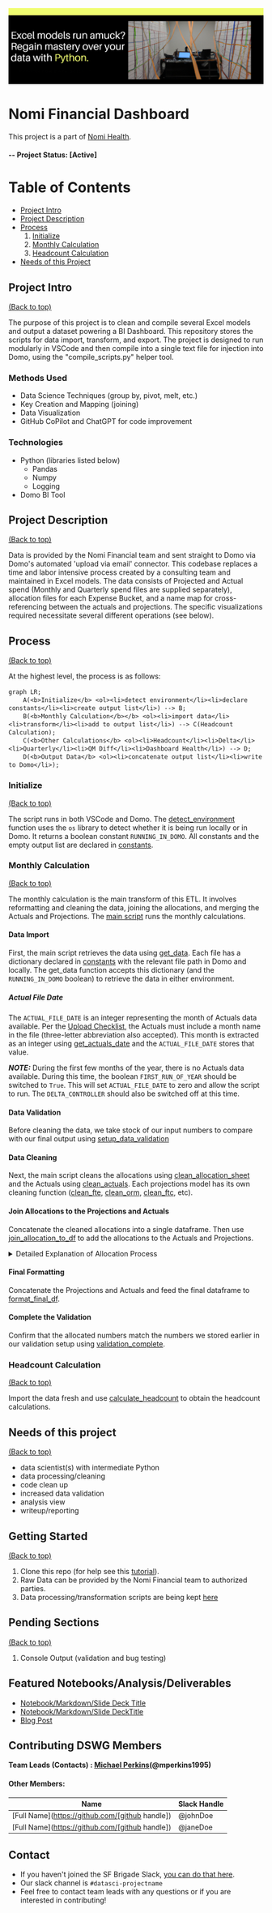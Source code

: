 ![Header](https://github.com/michaperki/Nomi-Financial-Dashboard/blob/main/header.PNG)
# Nomi Financial Dashboard
This project is a part of [Nomi Health](https://nomihealth.com/g).

#### -- Project Status: [Active]

# Table of Contents
- [Project Intro](#project-intro)
- [Project Description](#project-description)
- [Process](#process)
  1. [Initialize](#initialize)
  2. [Monthly Calculation](#monthly-calculation)
  3. [Headcount Calculation](#headcount-calculation)
- [Needs of this Project](#needs-of-this-project)


## Project Intro
[(Back to top)](#table-of-contents)

The purpose of this project is to clean and compile several Excel models and output a dataset powering a BI Dashboard. This repository stores the scripts for data import, transform, and export. The project is designed to run modularly in VSCode and then compile into a single text file for injection into Domo, using the "compile_scripts.py" helper tool.

### Methods Used
* Data Science Techniques (group by, pivot, melt, etc.)
* Key Creation and Mapping (joining)
* Data Visualization
* GitHub CoPilot and ChatGPT for code improvement

### Technologies
* Python (libraries listed below)
  * Pandas
  * Numpy
  * Logging
* Domo BI Tool

## Project Description
[(Back to top)](#table-of-contents)

Data is provided by the Nomi Financial team and sent straight to Domo via Domo's automated 'upload via email' connector. This codebase replaces a time and labor intensive process created by a consulting team and maintained in Excel models. The data consists of Projected and Actual spend (Monthly and Quarterly spend files are supplied separately), allocation files for each Expense Bucket, and a name map for cross-referencing between the actuals and projections. The specific visualizations required necessitate several different operations (see below).

## Process
[(Back to top)](#table-of-contents)

At the highest level, the process is as follows:
```mermaid
graph LR;
    A(<b>Initialize</b> <ol><li>detect environment</li><li>declare constants</li><li>create output list</li>) --> B;
    B(<b>Monthly Calculation</b></b> <ol><li>import data</li><li>transform</li><li>add to output list</li>) --> C(Headcount Calculation);
    C(<b>Other Calculations</b> <ol><li>Headcount</li><li>Delta</li><li>Quarterly</li><li>QM Diff</li><li>Dashboard Health</li>) --> D;
    D(<b>Output Data</b> <ol><li>concatenate output list</li><li>write to Domo</li>);

```
### Initialize
[(Back to top)](#table-of-contents)

The script runs in both VSCode and Domo. The [detect_environment](https://github.com/michaperki/Nomi-Financial-Dashboard/blob/main/scripts/detect_environment.py) function uses the ```os``` library to detect whether it is being run locally or in Domo. It returns a boolean constant ```RUNNING_IN_DOMO```.
All constants and the empty output list are declared in [constants](https://github.com/michaperki/Nomi-Financial-Dashboard/blob/main/scripts/constants.py).

### Monthly Calculation
[(Back to top)](#table-of-contents)

The monthly calculation is the main transform of this ETL. It involves reformatting and cleaning the data, joining the allocations, and merging the Actuals and Projections.
The [main script](https://github.com/michaperki/Nomi-Financial-Dashboard/blob/main/scripts/_main_.py) runs the monthly calculations. 

#### Data Import
First, the main script retrieves the data using [get_data](https://github.com/michaperki/Nomi-Financial-Dashboard/blob/main/scripts/get_data.py). Each file has a dictionary declared in [constants](https://github.com/michaperki/Nomi-Financial-Dashboard/blob/main/scripts/constants.py) with the relevant file path in Domo and locally. The get_data function accepts this dictionary (and the ```RUNNING_IN_DOMO``` boolean) to retrieve the data in either environment.

##### Actual File Date
The ```ACTUAL_FILE_DATE``` is an integer representing the month of Actuals data available. Per the [Upload Checklist](https://nomihealth.atlassian.net/wiki/spaces/~6268326934b9b700687acfc6/pages/1906639311/Upload+Checklist), the Actuals must include a month name in the file (three-letter abbreviation also accepted). This month is extracted as an integer using [get_actuals_date](https://github.com/michaperki/Nomi-Financial-Dashboard/blob/main/scripts/get_actuals_date.py) and the ```ACTUAL_FILE_DATE``` stores that value.

**_NOTE:_**  During the first few months of the year, there is no Actuals data available. During this time, the boolean ```FIRST_RUN_OF_YEAR``` should be switched to ```True```. This will set ```ACTUAL_FILE_DATE``` to zero and allow the script to run. The ```DELTA_CONTROLLER``` should also be switched off at this time.

#### Data Validation
Before cleaning the data, we take stock of our input numbers to compare with our final output using [setup_data_validation](https://github.com/michaperki/Nomi-Financial-Dashboard/blob/main/scripts/setup_data_validation.py)

#### Data Cleaning
Next, the main script cleans the allocations using [clean_allocation_sheet](https://github.com/michaperki/Nomi-Financial-Dashboard/blob/main/scripts/clean_allocation_sheet.py) and the Actuals using [clean_actuals](https://github.com/michaperki/Nomi-Financial-Dashboard/blob/main/scripts/clean_actuals.py). 
Each projections model has its own cleaning function ([clean_fte](https://github.com/michaperki/Nomi-Financial-Dashboard/blob/main/scripts/clean_fte.py), [clean_orm](https://github.com/michaperki/Nomi-Financial-Dashboard/blob/main/scripts/clean_orm.py), [clean_ftc](https://github.com/michaperki/Nomi-Financial-Dashboard/blob/main/scripts/clean_ftc.py), etc).

#### Join Allocations to the Projections and Actuals
Concatenate the cleaned allocations into a single dataframe.
Then use [join_allocation_to_df](https://github.com/michaperki/Nomi-Financial-Dashboard/blob/main/scripts/join_allocation_to_df.py) to add the allocations to the Actuals and Projections.

<details>
  <summary>Detailed Explanation of Allocation Process</summary>
  <br>
  At this point, we have our Actuals, Projections, and Allocations cleaned and formatted. We created an <code>ALLOCATION_KEY</code> column in each of our Allocation dataframes. Here's an example of an ALLOCATION_KEY: <p><strong>Q1|CARE|SHARED SERVICES|ATLASSIAN|2023|SOFTWARE</strong>.</p>
  The data that needs to be allocated in the Projections and Actuals is labelled as <strong>SHARED SERVICES</strong> and not assigned to a specific BU. The exception here is FTE Actuals. The FTE Actuals are allocated by the Finance team. They are assigned "NOT SHARED SERVICES" in [clean_actuals_fte](https://github.com/michaperki/Nomi-Financial-Dashboard/blob/main/scripts/clean_actuals_fte.py), so they will never reach the allocation stage.

  [Duplicate_df_for_shared_services](https://github.com/michaperki/Nomi-Financial-Dashboard/blob/main/scripts/duplicate_df_for_shared_services.py) creates duplicate data for each BU. It also creates the <code>ALLOCATION_KEY</code> for the Projections / Actuals. The duplicate spend is resolved by bringing in the allocations.

  If the allocation fails for some reason (for example, a shared spend line item without a vendor name), assign .5 to Care and .5 to Connect for that spend. Assign 0 to both Network and Trust.

  At the beginning and end of the allocation process, check the sum of the spend in the dataframe and confirm that the pre/post numbers are within .01%. Log the results of this validation test using the Python logging library.
  </details>


#### Final Formatting
Concatenate the Projections and Actuals and feed the final dataframe to [format_final_df](https://github.com/michaperki/Nomi-Financial-Dashboard/blob/main/scripts/format_final_df.py).

#### Complete the Validation
Confirm that the allocated numbers match the numbers we stored earlier in our validation setup using [validation_complete](https://github.com/michaperki/Nomi-Financial-Dashboard/blob/main/scripts/validation_complete.py).

### Headcount Calculation
[(Back to top)](#table-of-contents)

Import the data fresh and use [calculate_headcount](https://github.com/michaperki/Nomi-Financial-Dashboard/blob/main/scripts/hc_calculate_headcount.py) to obtain the headcount calculations.

## Needs of this project
[(Back to top)](#table-of-contents)

- data scientist(s) with intermediate Python
- data processing/cleaning
- code clean up
- increased data validation
- analysis view
- writeup/reporting

## Getting Started
[(Back to top)](#table-of-contents)

1. Clone this repo (for help see this [tutorial](https://help.github.com/articles/cloning-a-repository/)).
2. Raw Data can be provided by the Nomi Financial team to authorized parties.    
3. Data processing/transformation scripts are being kept [here](https://github.com/michaperki/Nomi-Financial-Dashboard/tree/main/scripts)

## Pending Sections
[(Back to top)](#table-of-contents)

1. Console Output (validation and bug testing)

## Featured Notebooks/Analysis/Deliverables
* [Notebook/Markdown/Slide Deck Title](link)
* [Notebook/Markdown/Slide DeckTitle](link)
* [Blog Post](link)


## Contributing DSWG Members

**Team Leads (Contacts) : [Michael Perkins](https://github.com/michaperki)(@mperkins1995)**

#### Other Members:

|Name     |  Slack Handle   | 
|---------|-----------------|
|[Full Name](https://github.com/[github handle])| @johnDoe        |
|[Full Name](https://github.com/[github handle]) |     @janeDoe    |

## Contact
* If you haven't joined the SF Brigade Slack, [you can do that here](http://c4sf.me/slack).  
* Our slack channel is `#datasci-projectname`
* Feel free to contact team leads with any questions or if you are interested in contributing!
